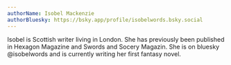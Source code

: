 ```yaml
---
authorName: Isobel Mackenzie
authorBluesky: https://bsky.app/profile/isobelwords.bsky.social
---
```

Isobel is Scottish writer living in London. She has previously been published in Hexagon Magazine and Swords and Socery Magazin. She is on bluesky @isobelwords and is currently writing her first fantasy novel.
